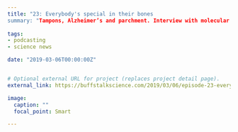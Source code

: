 ```yaml
---
title: "23: Everybody's special in their bones
summary: "Tampons, Alzheimer’s and parchment. Interview with molecular biologist Justin Brumbaugh."
  
tags:
- podcasting
- science news

date: "2019-03-06T00:00:00Z"


# Optional external URL for project (replaces project detail page).
external_link: https://buffstalkscience.com/2019/03/06/episode-23-everybodys-special-in-their-bones/

image:
  caption: ""
  focal_point: Smart

---
```


